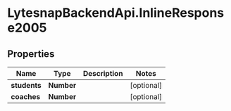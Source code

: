 # LytesnapBackendApi.InlineResponse2005

## Properties

Name | Type | Description | Notes
------------ | ------------- | ------------- | -------------
**students** | **Number** |  | [optional] 
**coaches** | **Number** |  | [optional] 


